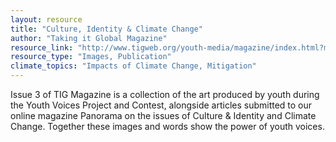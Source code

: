 ```yaml
---
layout: resource
title: "Culture, Identity & Climate Change"
author: "Taking it Global Magazine"
resource_link: "http://www.tigweb.org/youth-media/magazine/index.html?method=issue3"
resource_type: "Images, Publication"
climate_topics: "Impacts of Climate Change, Mitigation"
---
```


Issue 3 of TIG Magazine is a collection of the art produced by youth during the Youth Voices Project and Contest, alongside articles submitted to our online magazine Panorama on the issues of Culture & Identity and Climate Change. Together these images and words show the power of youth voices.
